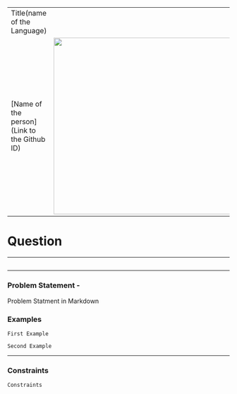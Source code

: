||||
|---|---|---|
|Title(name of the Language)
|[Name of the person](Link to the Github ID)|<img src = 'Link to the Run-Time SS' width = 400>|<img src = 'Link to Memory SS' width = 400>

# Question <Question Number>

****

## <Question Title>

****
### Problem Statement -

Problem Statment in Markdown

### Examples

```
First Example
```
```
Second Example
```
****
### Constraints
```
Constraints
```
